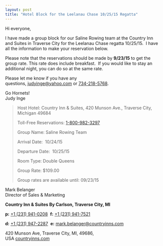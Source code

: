 ```yaml
---
layout: post  
title: "Hotel Block for the Leelanau Chase 10/25/15 Regatta"
---
```


Hi everyone,

I have made a group block for our Saline Rowing team at the Country Inn and
Suites in Traverse City for the Leelanau Chase regatta 10/25/15.  I have all the
information to make your reservation below. 

Please note that the reservations should be made by **9/23/15** to get the group
rate. This rate does include breakfast.  If you would like to stay an additional
night, you can do so at the same rate. 

Please let me know if you have any
questions, <judyinge@yahoo.com> or [734-218-5768](tel:734-218-5768).

Go Hornets!  
Judy Inge

> Host Hotel: Country Inn & Suites, 420 Munson Ave., Traverse City, Michigan
> 49684
>
> Toll-Free Reservations: [1-800-982-3297](tel:1-800-982-3297)
>
> Group Name: Saline Rowing Team  
>
> Arrival Date:  10/24/15 
>
> Departure Date:  10/25/15 
>
> Room Type: Double Queens 
>
> Group Rate: $109.00 
>
> Group rates are available until: 09/23/15 

Mark Belanger  
Director of Sales & Marketing

**Country Inn & Suites By Carlson, Traverse City, MI**

**p:** [+1 (231) 941-0208](tel:%2B1%20%28231%29%20941-0208)  **f:** [+1 (231)
941-7521](tel:%2B1%20%28231%29%20941-7521)

**d:** [+1 (231)
947-2287](tel:%2B1%20%28231%29%20947-2287)  **e:** <mark.belanger@countryinns.com>

420 Munson Ave, Traverse City, MI, 49686,  
USA [countryinns.com](http://countryinns.com/)
